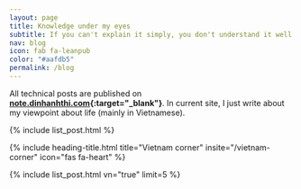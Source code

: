 ```yaml
---
layout: page
title: Knowledge under my eyes
subtitle: If you can't explain it simply, you don't understand it well enough.
nav: blog
icon: fab fa-leanpub
color: "#aafdb5"
permalink: /blog
---
```


All technical posts are published on **[note.dinhanhthi.com](http://note.dinhanhthi.com){:target="_blank"}**. In current site, I just write about my viewpoint about life (mainly in Vietnamese).

{% include list_post.html %}

{% include heading-title.html title="Vietnam corner" insite="/vietnam-corner" icon="fas fa-heart" %}

{% include list_post.html vn="true" limit=5 %}

